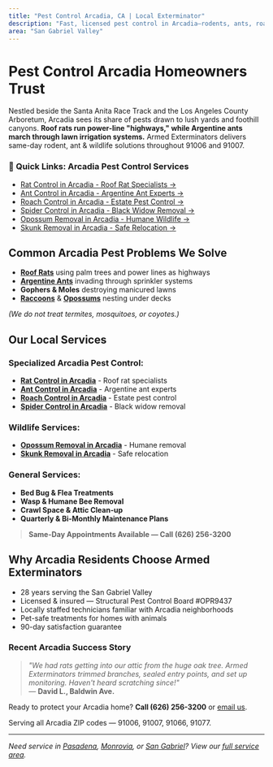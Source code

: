 ```yaml
---
title: "Pest Control Arcadia, CA | Local Exterminator"
description: "Fast, licensed pest control in Arcadia—rodents, ants, roaches, spiders & wildlife. Family-owned service. Call (626) 256-3200."
area: "San Gabriel Valley"
---
```


# Pest Control Arcadia Homeowners Trust

Nestled beside the Santa Anita Race Track and the Los Angeles County Arboretum, Arcadia sees its share of pests drawn to lush yards and foothill canyons. **Roof rats run power-line "highways," while Argentine ants march through lawn irrigation systems.** Armed Exterminators delivers same-day rodent, ant & wildlife solutions throughout 91006 and 91007.

<div class="location-services-box">
<h3>🎯 Quick Links: Arcadia Pest Control Services</h3>
<ul>
<li><a href="/rat-control-arcadia/">Rat Control in Arcadia - Roof Rat Specialists <span class="arrow">→</span></a></li>
<li><a href="/ant-control-arcadia/">Ant Control in Arcadia - Argentine Ant Experts <span class="arrow">→</span></a></li>
<li><a href="/roach-control-arcadia/">Roach Control in Arcadia - Estate Pest Control <span class="arrow">→</span></a></li>
<li><a href="/spider-control-arcadia/">Spider Control in Arcadia - Black Widow Removal <span class="arrow">→</span></a></li>
<li><a href="/opossum-removal-arcadia/">Opossum Removal in Arcadia - Humane Wildlife <span class="arrow">→</span></a></li>
<li><a href="/skunk-removal-arcadia/">Skunk Removal in Arcadia - Safe Relocation <span class="arrow">→</span></a></li>
</ul>
</div>

## Common Arcadia Pest Problems We Solve

- **[Roof Rats](/rat-control-arcadia/)** using palm trees and power lines as highways
- **[Argentine Ants](/ant-control-arcadia/)** invading through sprinkler systems
- **Gophers & Moles** destroying manicured lawns
- **[Raccoons](/raccoon-removal-arcadia/)** & **[Opossums](/opossum-removal-arcadia/)** nesting under decks

*(We do not treat termites, mosquitoes, or coyotes.)*

## Our Local Services

### Specialized Arcadia Pest Control:
* **[Rat Control in Arcadia](/rat-control-arcadia/)** - Roof rat specialists  
* **[Ant Control in Arcadia](/ant-control-arcadia/)** - Argentine ant experts  
* **[Roach Control in Arcadia](/roach-control-arcadia/)** - Estate pest control  
* **[Spider Control in Arcadia](/spider-control-arcadia/)** - Black widow removal  

### Wildlife Services:
* **[Opossum Removal in Arcadia](/opossum-removal-arcadia/)** - Humane removal  
* **[Skunk Removal in Arcadia](/skunk-removal-arcadia/)** - Safe relocation  

### General Services:
* **Bed Bug & Flea Treatments**  
* **Wasp & Humane Bee Removal**  
* **Crawl Space & Attic Clean-up**  
* **Quarterly & Bi-Monthly Maintenance Plans**

> **Same-Day Appointments Available — Call (626) 256-3200**

## Why Arcadia Residents Choose Armed Exterminators

* 28 years serving the San Gabriel Valley  
* Licensed & insured — Structural Pest Control Board #OPR9437  
* Locally staffed technicians familiar with Arcadia neighborhoods  
* Pet-safe treatments for homes with animals  
* 90-day satisfaction guarantee

### Recent Arcadia Success Story

> *"We had rats getting into our attic from the huge oak tree. Armed Exterminators trimmed branches, sealed entry points, and set up monitoring. Haven't heard scratching since!"*  
> — **David L., Baldwin Ave.**

Ready to protect your Arcadia home? **Call (626) 256-3200** or [email us](mailto:armedex@sbcglobal.net).  

Serving all Arcadia ZIP codes — 91006, 91007, 91066, 91077.

---

*Need service in [Pasadena](/locations/pasadena/), [Monrovia](/locations/monrovia/), or [San Gabriel](/locations/san-gabriel/)? View our [full service area](/locations/).*